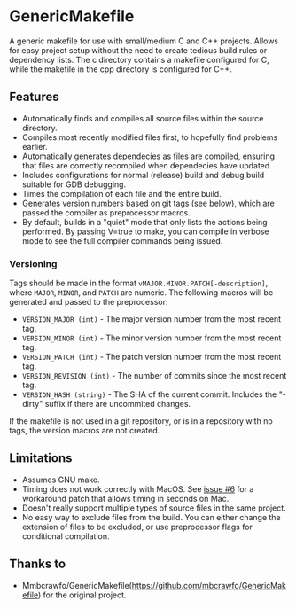 GenericMakefile
===============

A generic makefile for use with small/medium C and C++ projects. Allows for
easy project setup without the need to create tedious build rules or
dependency lists. The c directory contains a makefile configured for C, while
the makefile in the cpp directory is configured for C++.

## Features
* Automatically finds and compiles all source files within the source directory.
* Compiles most recently modified files first, to hopefully find problems earlier.
* Automatically generates dependecies as files are compiled, ensuring that files are correctly recompiled when dependecies have updated.
* Includes configurations for normal (release) build and debug build suitable for GDB debugging.
* Times the compilation of each file and the entire build.
* Generates version numbers based on git tags (see below), which are passed the compiler as preprocessor macros.
* By default, builds in a "quiet" mode that only lists the actions being performed. By passing V=true to make, you can compile in verbose mode to see the full compiler commands being issued.

### Versioning
Tags should be made in the format `vMAJOR.MINOR.PATCH[-description]`, where `MAJOR`, `MINOR`, and `PATCH` are numeric. The following macros will be generated and passed to the preprocessor:
* `VERSION_MAJOR (int)` - The major version number from the most recent tag.
* `VERSION_MINOR (int)` - The minor version number from the most recent tag.
* `VERSION_PATCH (int)` - The patch version number from the most recent tag.
* `VERSION_REVISION (int)` - The number of commits since the most recent tag.
* `VERSION_HASH (string)` - The SHA of the current commit. Includes the "-dirty" suffix if there are uncommited changes.

If the makefile is not used in a git repository, or is in a repository with no tags, the version macros are not created.

## Limitations
* Assumes GNU make.
* Timing does not work correctly with MacOS. See [issue #6](https://github.com/mbcrawfo/GenericMakefile/issues/6) for a workaround patch that allows timing in seconds on Mac.
* Doesn't really support multiple types of source files in the same project.
* No easy way to exclude files from the build. You can either change the
  extension of files to be excluded, or use preprocessor flags for
  conditional compilation.

## Thanks to
* Mmbcrawfo/GenericMakefile(https://github.com/mbcrawfo/GenericMakefile) for the original project.
